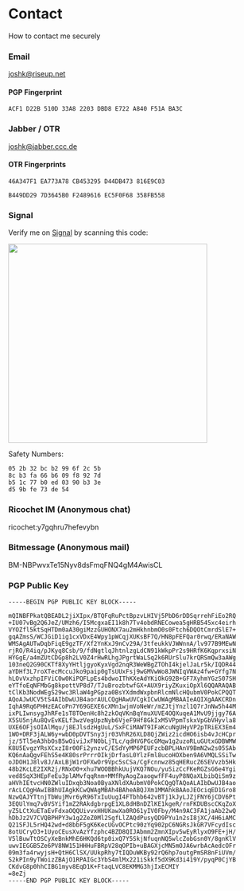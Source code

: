 # Contact
How to contact me securely

### Email 

joshk@riseup.net

#### PGP Fingerprint

```ACF1 D22B 510D 33A8 2203 DBD8 E722 A840 F51A BA3C```

### Jabber / OTR

joshk@jabber.ccc.de

#### OTR Fingerprints

```46A347F1 EA773A78 CB453295 D44DB473 816E9C03```

```B449DD29 7D3645B0 F2489616 EC5F0F68 358FB558```

### Signal

Verify me on <a href="https://signal.org">Signal</a> by scanning this code:

<img src="https://raw.githubusercontent.com/lawfulintercept/contact/master/Signal-FP.png" width=400px>

Safety Numbers: 
```
05 2b 32 bc b2 99 6f 2c 5b
8c b3 fa 66 b6 09 f8 92 7d
b5 1c 77 b0 ed 03 90 b3 3e
d5 9b fe 73 de 54
```

### Ricochet IM (Anonymous chat)

ricochet:y7gqhru7hefevybn

### Bitmessage (Anonymous mail)

BM-NBPwvxTe15Nyv8dsFmqFNQ4gM4AwisCL

### PGP Public Key

```
-----BEGIN PGP PUBLIC KEY BLOCK-----

mQINBFPkatQBEADL2jiXIpx/BTQFqRuPctBpzvLHIVj5PbD6rDDSqrrehFiEo2RQ
+IU07vBg2Q6JeZ/UMzh6/I5McgxaEI1k8h7Tv4obdRNECowea5gHRB545xc4eirh
VYOZfl5ktSqHTDm0aA30giMzzGUHONX7au2mHkhnbmO0s0Ftch6DQOtCmrdSlE7+
gqAZmsS/WCJGiD1ig1cxVDxE4Wpy1pWCqjXUKsBF7Q/HN8pFEFQar0rwq/ERaNAW
WMSAgAUTwDqbFiqE9gzTF/Xf2YnKxJ9nCv29A/3tfeukkVJWWnnA/lv977B9MEwN
rjRO/R4iq/pJKyq8Csb/9/fdNgtlqJhtnlzgLdCN91kWkpPr2s9HRfK6KqprxsiN
HYGgE/a4mZUtCDGp8h2LV0Z4rHwRLhgJPgrtWaLSq2k6RUrSlu7krQRSmQw3aAWg
103neQ2G90CKTf8XyYHtljgyoKyxVgd2nqR3WeWBgZTOhI4kjelJaLr5k/IQDR44
aYDHf3L7roXTecMccuJko9paip0gTsUUxFsj9wGMVwWo8JWNIqVWAz4fw+GYfg7N
hLOvVxzhpIFViC0w0KiPQFLpEs4bdwoIThKXeAdYKiOkG92B+GF7XyhmYGzS07SH
eYTfoEqNFMbGg8kpottVP8d7/TJuBrozbtwfGX+AUX9riyZKuxiOpXl6QQARAQAB
tClKb3NodWEgS29wc3RlaW4gPGpza0BsYXdmdWxpbnRlcmNlcHQubmV0PokCPQQT
AQoAJwUCV5tS4AIbDwUJB4aorAULCQgHAwUVCgkICwUWAgMBAAIeAQIXgAAKCRDn
IqhA9Rq6PHHzEACoPn7Y69GEXE6cXMn1wjmVoNeWr/mZJtjYnzl1Q7rJnNw5h44M
ixPLIwnsygJhRFe1sT8TOenHc8h2zkOqVKnBqYmuXUVE4OQXuqeA1MvU9jjgy76A
X5SU5njAu8QvEvKELf3wzVegUpzNyb6VjeF9Hf8GkIxM5VPpmTskxVpGbVHyvla8
UXE6OFjsOIAlMqu/j8EJlsdzHgUuL/SxFCiMAWT9IFaKcuNgUHyVP2pTRiEX3Em4
1WO+DRF3jALW6y+wbD0pDVTSny3jr03VhR26XLD8QjZWiz2icdHO6isb4vJcHCpr
jz/5Tl5eA3hbOsB5wOiviJxFNObLjTLc/qdHVGPGcGMqw1g2uzoRLuGUtxGDBWMW
K8U5EvgzYRsXCxzI8r00Fi2ynzvC/ESdYyMP6PEUFzcbBPLHAnV9BmN2w2s05SAb
KQ6nAaQgvFEhS5e4K80srPrrrOIkjDrfasL0YlzFml8ucoHOXben9A6VMQLSSiTw
oJDOH1J8lv8J/AxLBjW1rOFXwOr9Vpc5sCSa/CgFcnnwz85qHERucZ6SEVvzb5Hk
48b2KcLE2IXR2j/RNxO0+xhu7WOOBBhkUujVKQ7NOu/yuSizCcFKeRGZsG6e4Ygi
ved8SqX3HEpFeEu3plAMvfqqRnm+MMfRyAogZaaogwfFF4uyP8NQaXLbibQiSm9z
aHVhIEtvcHN0ZWluIDxqb3Noa0ByaXNldXAubmV0PokCQgQTAQoALAIbDwUJB4ao
rAcLCQgHAwIBBhUIAgkKCwQWAgMBAh4BAheABQJXm1MMAhkBAAoJEOciqED1Gro8
NzwQAJYTtnjTbWujMvr6yR96TxIuUugI4FTbhb642vBTj1kJyLJZjFNY6jCDV6Pt
3EQUlYmq7vBVSYif1mZ2RAkdgbrpgE1XL8dHBnDZlKE1kgeR/rnFKDUBscCKqZoX
yZ5LCtXuETaEvFdxaOQQUivvxHHUKawXa0RO61yIV0Fby/M4n9AC3FA1jaAb22wQ
hDbJz2V7CVQBPHPY3w1g2ZeZ0Ml2SgfLlZAQdPusyQD9PYu1n2sI8jXC/4H6iAMC
Q21SFJL5rHQ42wd+d8bbF5gK6KecUGvOCPtc90zYq902pC6NGRsJkGR7VFcydIsc
8otUCryO3+1UyoCEusXvAzYfzphc4BZD8QIJAbmm2ZmnXIpv5wEyRlyxO9FE+jH/
V5lBuwTtOSCyXeBnkMhE6HKQd6tp0ixQ7Y5SkjNfuqnNQ5wlcZobGsn0Y/8gnKlV
uwvIEGGB5Ze6PV8NW151HHHuFBRpV28qOPIb+uBAGXjcMN5mOJA6wrbAcAedcOFr
09m3fa4rwyjsH+QtH6ClSX/UUkpRhy7tIQDuWKBy92rQ6hp7outgPmSR8nFiUVm/
S2kPIn9yTWoizZBAjO1RPAIGc3YbS4mlMx221iSkkf5dX9Kd3i419Y/pyqP0CjYB
CKdvG8p0hhCIBG1myv8EqD1K+FtaqLVC8EKMMG3hjIxECMIY
=8eZj
-----END PGP PUBLIC KEY BLOCK-----
```

